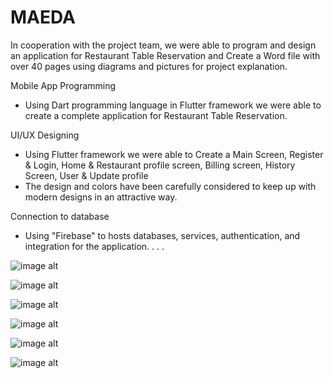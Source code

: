 # MAEDA

In cooperation with the project team, we were able to program and design an application for Restaurant Table Reservation and 
Create a Word file with over 40 pages using diagrams and pictures for project explanation.

Mobile App Programming 
- Using Dart programming language in Flutter framework we were able to create a complete application for Restaurant Table Reservation. 
 
 UI/UX Designing 
 - Using Flutter framework we were able to Create a Main Screen, Register & Login, Home & Restaurant profile screen, Billing screen, History Screen, User & Update profile 
- The design and colors have been carefully considered to keep up with modern designs in an attractive way.
  
 Connection to database 
 - Using "Firebase" to hosts databases, services, authentication, and integration for the application.
   .
   .
   .

![image alt](https://github.com/EssGh/MAEDA/blob/main/%D8%B5%D9%88%D8%B1%D8%A92.jpg?raw=true)

![image alt](https://github.com/EssGh/MAEDA/blob/main/login.jpg?raw=true)

![image alt](https://github.com/EssGh/MAEDA/blob/main/home.jpg?raw=true)

![image alt](https://github.com/EssGh/MAEDA/blob/main/%D8%B5%D9%88%D8%B1%D8%A93.jpg?raw=true)

![image alt](https://github.com/EssGh/MAEDA/blob/main/user%20profile.jpg?raw=true)

![image alt](https://github.com/EssGh/MAEDA/blob/main/history.jpg?raw=true)
